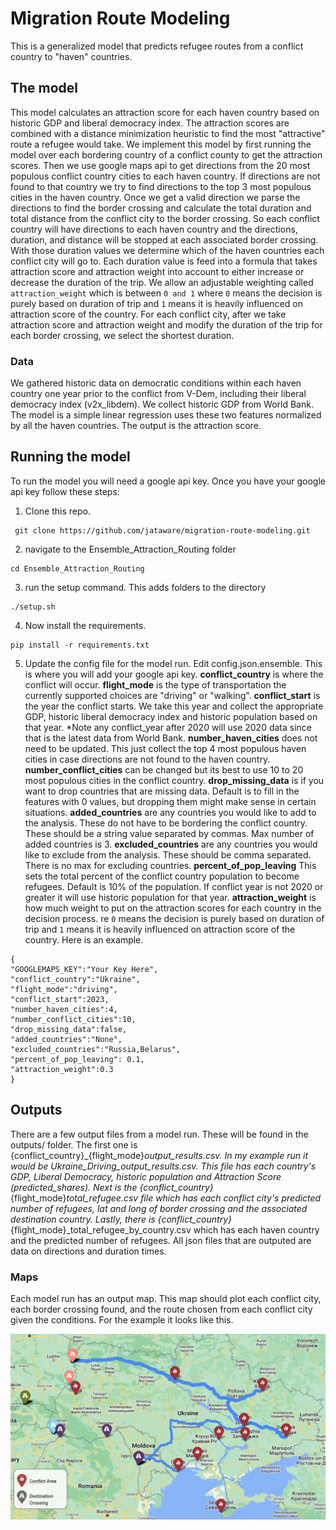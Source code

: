 # Migration Route Modeling
This is a generalized model that predicts refugee routes from a conflict country to "haven" countries. 


## The model
This model calculates an attraction score for each haven country based on historic GDP and liberal democracy index. The attraction scores are combined with a distance minimization heuristic to find the most "attractive" route a refugee would take. 
We implement this model by first running the model over each bordering country of a conflict county to get the attraction scores. Then we use google maps api to get directions from the 20 most populous conflict country cities to each haven country. If directions are not found to that country we try to find directions to the top 3 most populous cities in the haven country. Once we get a valid direction we parse the directions to find the border crossing and calculate the total duration and total distance from the conflict city to the border crossing. So each conflict country will have directions to each haven country and the directions, duration, and distance will be stopped at each associated border crossing. 
With those duration values we determine which of the haven countries each conflict city will go to. Each duration value is feed into a formula that takes attraction score and attraction weight into account to either increase or decrease the duration of the trip. We allow an adjustable weighting called `attraction_weight` which is between `0 and 1` where `0` means the decision is purely based on duration of trip and `1` means it is heavily influenced on attraction score of the country. For each conflict city, after we take attraction score and attraction weight and modify the duration of the trip for each border crossing, we select the shortest duration. 



### Data
We gathered historic data on democratic conditions within each haven country one year prior to the conflict from V-Dem, including their liberal democracy index (v2x_libdem). We collect historic GDP from World Bank. 
The model is a simple linear regression uses these two features normalized by all the haven countries. The output is the attraction score. 

## Running the model
To run the model you will need a google api key. Once you have your google api key follow these steps:
1. Clone this repo.
```
 git clone https://github.com/jataware/migration-route-modeling.git
```
2. navigate to the  Ensemble_Attraction_Routing folder
```
cd Ensemble_Attraction_Routing
```
3. run the setup command. This adds folders to the directory
```
./setup.sh
```
4. Now install the requirements.
```
pip install -r requirements.txt
```
5. Update the config file for the model run. Edit config.json.ensemble. This is where you will add your google api key. **conflict_country** is where the conflict will occur. **flight_mode** is the type of transportation the currently supported choices are "driving" or "walking". **conflict_start** is the year the conflict starts. We take this year and collect the appropriate GDP, historic liberal democracy index and historic population based on that year. *Note any conflict_year after 2020 will use 2020 data since that is the latest data from World Bank. **number_haven_cities** does not need to be updated. This just collect the top 4 most populous haven cities in case directions are not found to the haven country.  **number_conflict_cities** can be changed but its best to use 10 to 20 most populous cities in the conflict country. **drop_missing_data** is if you want to drop countries that are missing data. Default is to fill in the features with 0 values, but dropping them might make sense in certain situations. **added_countries** are any countries you would like to add to the analysis. These do not have to be bordering the conflict country. These should be a string value separated by commas. Max number of added countries is 3. **excluded_countries** are any countries you would like to exclude from the analysis. These should be comma separated. There is no max for excluding countries. **percent_of_pop_leaving** This sets the total percent of the conflict country population to become refugees. Default is 10% of the population. If conflict year is not 2020 or greater it will use historic population for that year. **attraction_weight** is how much weight to put on the attraction scores for each country in the decision process. re `0` means the decision is purely based on duration of trip and `1` means it is heavily influenced on attraction score of the country.
Here is an example. 
```
{
"GOOGLEMAPS_KEY":"Your Key Here",  
"conflict_country":"Ukraine",  
"flight_mode":"driving",  
"conflict_start":2023,  
"number_haven_cities":4,  
"number_conflict_cities":10,  
"drop_missing_data":false,  
"added_countries":"None",  
"excluded_countries":"Russia,Belarus",  
"percent_of_pop_leaving": 0.1,  
"attraction_weight":0.3
}
```

## Outputs
There are a few output files from a model run. These will be found in the outputs/ folder.
The first one is {conflict_country}_{flight_mode}_output_results.csv. In my example run it would be Ukraine_Driving_output_results.csv. This file has each country's GDP, Liberal Democracy, historic population and Attraction Score (predicted_shares).  Next is the {conflict_country}_{flight_mode}_total_refugee.csv file which has each conflict city's predicted number of refugees, lat and long of border crossing and the associated destination country. Lastly, there is {conflict_country}_{flight_mode}_total_refugee_by_country.csv which has each haven country and the predicted number of refugees.
All json files that are outputed are data on directions and duration times.
### Maps
Each model run has an output map. This map should plot each conflict city, each border crossing found, and the route chosen from each conflict city given the conditions. For the example it looks like this. 

![Map Output](../Ukraine_Driving_Map_Image.png)
